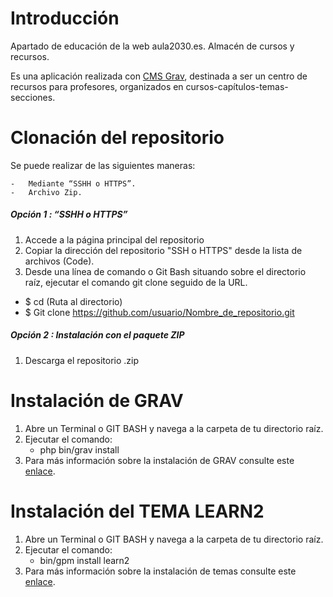 # Introducción
Apartado de educación de la web aula2030.es. Almacén de cursos y recursos.

Es una aplicación realizada con [CMS Grav](https://getgrav.org), destinada a ser un centro de recursos para profesores, organizados en cursos-capítulos-temas-secciones.

# Clonación del repositorio

Se puede realizar de las siguientes maneras:
	
    - 	Mediante “SSHH o HTTPS”.
    - 	Archivo Zip.

##### Opción 1 : “SSHH o HTTPS”

1. Accede a la página principal del repositorio 
1. Copiar la dirección del repositorio "SSH o HTTPS" desde la lista de archivos (Code).
1. Desde una  línea de comando o Git Bash situando sobre el directorio raíz, ejecutar  el comando  git clone seguido de la URL.

-	$ cd (Ruta al directorio)	
-	$ Git clone https://github.com/usuario/Nombre_de_repositorio.git


##### Opción 2  : Instalación con el paquete ZIP 

1. 	Descarga el repositorio .zip 

# Instalación de GRAV


1. Abre un Terminal o GIT BASH  y navega a la carpeta de tu directorio raíz.
1. Ejecutar el comando: 
    -  php bin/grav install
1. Para más información sobre la instalación de GRAV consulte este [enlace](https://learn.getgrav.org/16/basics/installation#option-3-install-from-github).


# Instalación del TEMA LEARN2

1.  Abre un Terminal o GIT BASH  y navega a la carpeta de tu directorio raíz.
1.	Ejecutar el comando:
    -  bin/gpm install learn2
1.	Para más información sobre la instalación de temas consulte este [enlace](https://getgrav.org/downloads/themes).









